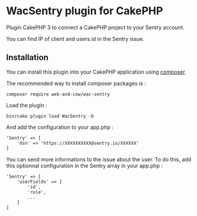 # WacSentry plugin for CakePHP

Plugin CakePHP 3 to connect a CakePHP project to your Sentry account.

You can find IP of client and users.id in the Sentry issue.

## Installation

You can install this plugin into your CakePHP application using [composer](http://getcomposer.org).

The recommended way to install composer packages is :
```
composer require web-and-cow/wac-sentry
```

Load the plugin :
```
bin/cake plugin load WacSentry -b
```

And add the configuration to your app.php :
```
'Sentry' => [
    'dsn' => 'https://XXXXXXXXXX@sentry.io/XXXXXX'
]
```

You can send more informations to the issue about the user.
To do this, add this optionnal configuration in the Sentry array in your app.php :
```
'Sentry' => [
    'userFields' => [
        'id',
        'role',
        ...
    ]
]
```
